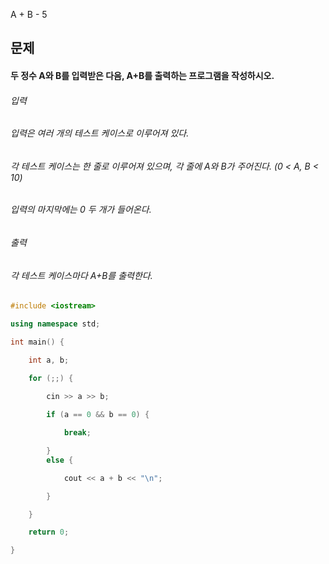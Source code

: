 A + B - 5
## 문제
#### 두 정수 A와 B를 입력받은 다음, A+B를 출력하는 프로그램을 작성하시오.

###### 입력
###### 입력은 여러 개의 테스트 케이스로 이루어져 있다.

###### 각 테스트 케이스는 한 줄로 이루어져 있으며, 각 줄에 A와 B가 주어진다. (0 < A, B < 10)

###### 입력의 마지막에는 0 두 개가 들어온다.

###### 출력
###### 각 테스트 케이스마다 A+B를 출력한다.

```c++
#include <iostream>

using namespace std;

int main() {

	int a, b;

	for (;;) {
		
		cin >> a >> b;

		if (a == 0 && b == 0) {

			break;

		}
		else {

			cout << a + b << "\n";

		}

	}

	return 0;

}
```
